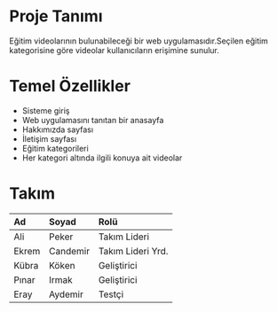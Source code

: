 # Proje Tanımı
Eğitim videolarının bulunabileceği bir web uygulamasıdır.Seçilen eğitim kategorisine göre videolar kullanıcıların erişimine sunulur.
# Temel Özellikler
*	Sisteme giriş 
*	Web uygulamasını tanıtan bir anasayfa
*	Hakkımızda sayfası 
*	İletişim sayfası 
*	Eğitim kategorileri
*	Her kategori altında ilgili konuya ait videolar
# Takım
| Ad 	| Soyad  | Rolü |
| :--- |:------| :----|
|Ali	| Peker	 | Takım Lideri |
|Ekrem| Candemir | Takım Lideri Yrd. |
|Kübra| Köken	| Geliştirici |
|Pınar| Irmak |	Geliştirici |
|Eray |	Aydemir|Testçi |

